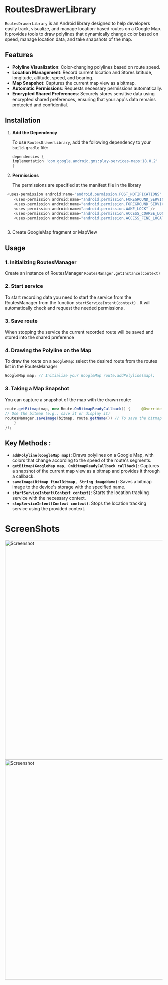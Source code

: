 # **RoutesDrawerLibrary**

`RoutesDrawerLibrary` is an Android library designed to help developers easily track, visualize, and manage location-based routes on a Google Map. It provides tools to draw polylines that dynamically change color based on speed, manage location data, and take snapshots of the map.

## **Features**

- **Polyline Visualization**: Color-changing polylines based on route speed.
- **Location Management**: Record current location and Stores latitude, longitude, altitude, speed, and bearing.
- **Map Snapshot**: Captures the current map view as a bitmap.
- **Automatic Permissions**: Requests necessary permissions automatically.
- **Encrypted Shared Preferences**: Securely stores sensitive data using encrypted shared preferences, ensuring that your app's data remains protected and confidential. 

## **Installation**

1. **Add the Dependency**
    
    To use `RoutesDrawerLibrary`, add the following dependency to your `build.gradle` file:
    ```gradle
    dependencies {  
    implementation 'com.google.android.gms:play-services-maps:18.0.2'
    } 
    ```
    
2. **Permissions**
    
    The permissions are specified at the manifest file in the library
    
```gradle
 <uses-permission android:name="android.permission.POST_NOTIFICATIONS" />
    <uses-permission android:name="android.permission.FOREGROUND_SERVICE" />
    <uses-permission android:name="android.permission.FOREGROUND_SERVICE_LOCATION" />
    <uses-permission android:name="android.permission.WAKE_LOCK" />
    <uses-permission android:name="android.permission.ACCESS_COARSE_LOCATION" />
    <uses-permission android:name="android.permission.ACCESS_FINE_LOCATION" />
    
```
3. Create GoogleMap fragment or MapView
## **Usage**
### 1.  Initializing RoutesManager

Create an instance of RoutesManager `RoutesManager.getInstance(context)`
### **2.  Start  service**
To start recording data you need to start the service from the RoutesManager from the function 
`startServiceIntent(context)` .
It will automatically check and request the needed permissions .
### 3.  Save route
When stopping the service the current recorded route will be saved and stored into the shared preference 
### **4.  Drawing the Polyline on the Map**

To draw the route on a `GoogleMap`:
select the desired route from the routes list in the RoutesManager

```java
GoogleMap map; // Initialize your GoogleMap route.addPolyline(map);
```
### **3. Taking a Map Snapshot**

You can capture a snapshot of the map with the drawn route:
```java
route.getBitmap(map, new Route.OnBitmapReadyCallback() {     @Override     public void onBitmapReady(Bitmap bitmap) {  
// Use the bitmap (e.g., save it or display it)  
routesManager.saveImage(bitmap, route.getName()) // To save the bitmap to photos
	} 													   
});
```

## Key Methods :

- **`addPolyline(GoogleMap map)`**: Draws polylines on a Google Map, with colors that change according to the speed of the route's segments.
- **`getBitmap(GoogleMap map, OnBitmapReadyCallback callback)`**: Captures a snapshot of the current map view as a bitmap and provides it through a callback.
- **`saveImage(Bitmap finalBitmap, String imageName)`**: Saves a bitmap image to the device's storage with the specified name.
- **`startServiceIntent(Context context)`**: Starts the location tracking service with the necessary context.
- **`stopServiceIntent(Context context)`**: Stops the location tracking service using the provided context.
# ScreenShots
<img src="https://github.com/user-attachments/assets/d35d131b-6162-463e-8f69-f4d2862f2c4e" alt="Screenshot" height="700"/>
<img src="https://github.com/user-attachments/assets/b389e8b8-fcef-465c-becc-f24145290577" alt="Screenshot" height="700"/>


